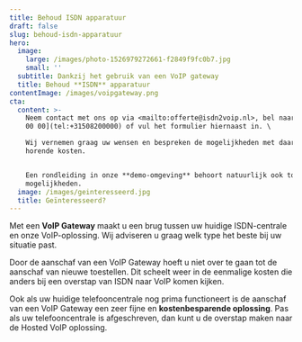 ```yaml
---
title: Behoud ISDN apparatuur
draft: false
slug: behoud-isdn-apparatuur
hero:
  image:
    large: /images/photo-1526979272661-f2849f9fc0b7.jpg
    small: ''
  subtitle: Dankzij het gebruik van een VoIP gateway
  title: Behoud **ISDN** apparatuur
contentImage: /images/voipgateway.png
cta:
  content: >-
    Neem contact met ons op via <mailto:offerte@isdn2voip.nl>, bel naar [050 820
    00 00](tel:+31508200000) of vul het formulier hiernaast in. \

    Wij vernemen graag uw wensen en bespreken de mogelijkheden met daarbij
    horende kosten. 


    Een rondleiding in onze **demo-omgeving** behoort natuurlijk ook tot de
    mogelijkheden.
  image: /images/geinteresseerd.jpg
  title: Geïnteresseerd?
---
```

Met een **VoIP Gateway** maakt u een brug tussen uw huidige ISDN-centrale en onze VoIP-oplossing. Wij adviseren u graag welk type het beste bij uw situatie past.

Door de aanschaf van een VoIP Gateway hoeft u niet over te gaan tot de aanschaf van nieuwe toestellen. Dit scheelt weer in de eenmalige kosten die anders bij een overstap van ISDN naar VoIP komen kijken. 

Ook als uw huidige telefooncentrale nog prima functioneert is de aanschaf van een VoIP Gateway een zeer fijne en **kostenbesparende oplossing**. Pas als uw telefooncentrale is afgeschreven, dan kunt u de overstap maken naar de Hosted VoIP oplossing.
